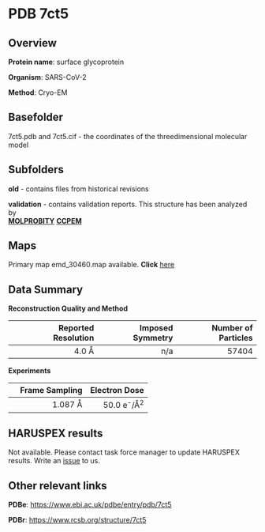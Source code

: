 # PDB 7ct5

## Overview

**Protein name**: surface glycoprotein

**Organism**: SARS-CoV-2

**Method**: Cryo-EM



## Basefolder

7ct5.pdb and 7ct5.cif - the coordinates of the threedimensional molecular model

## Subfolders



**old** - contains files from historical revisions

**validation** - contains validation reports. This structure has been analyzed by <br>  [**MOLPROBITY**](https://github.com/thorn-lab/coronavirus_structural_task_force/tree/master/pdb/surface_glycoprotein/SARS-CoV-2/7ct5/validation/molprobity)   [**CCPEM**](https://github.com/thorn-lab/coronavirus_structural_task_force/tree/master/pdb/surface_glycoprotein/SARS-CoV-2/7ct5/validation/ccpem-validation)



## Maps

Primary map emd_30460.map available. **Click** [here](http://ftp.wwpdb.org/pub/emdb/structures/EMD-30460/map/) 

## Data Summary
**Reconstruction Quality and Method**

|   | Reported Resolution | Imposed Symmetry | Number of Particles |
|---|-------------:|----------------:|--------------:|
|   |4.0 Å|n/a|57404|

**Experiments**

|   | Frame Sampling | Electron Dose |
|---|-------------:|----------------:|
|   |1.087 Å|50.0 e<sup>-</sup>/Å<sup>2</sup>|

## HARUSPEX results

Not available. Please contact task force manager to update HARUSPEX results. Write an [issue](https://github.com/thorn-lab/coronavirus_structural_task_force/issues) to us.

## Other relevant links 
**PDBe**:  https://www.ebi.ac.uk/pdbe/entry/pdb/7ct5
 
**PDBr**: https://www.rcsb.org/structure/7ct5 
